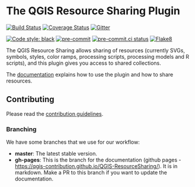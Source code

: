 # The QGIS Resource Sharing Plugin

[![Build Status](https://travis-ci.org/akbargumbira/qgis_resources_sharing.svg?branch=master)](https://travis-ci.org/akbargumbira/qgis_resources_sharing) [![Coverage Status](https://coveralls.io/repos/github/akbargumbira/qgis_resources_sharing/badge.svg?branch=master)](https://coveralls.io/github/akbargumbira/qgis_resources_sharing?branch=master) [![Gitter](https://badges.gitter.im/akbargumbira/qgis_resources_sharing.svg)](https://gitter.im/akbargumbira/qgis_resources_sharing?utm_source=badge&utm_medium=badge&utm_campaign=pr-badge)

[![Code style: black](https://img.shields.io/badge/code%20style-black-000000.svg)](https://github.com/psf/black)
[![pre-commit](https://img.shields.io/badge/pre--commit-enabled-brightgreen?logo=pre-commit&logoColor=white)](https://github.com/pre-commit/pre-commit)
[![pre-commit.ci status](https://results.pre-commit.ci/badge/github/QGIS-Contribution/QGIS-ResourceSharing/master.svg)](https://results.pre-commit.ci/latest/github/QGIS-Contribution/QGIS-ResourceSharing/master)
[![Flake8](https://img.shields.io/badge/flake8-enabled-yellowgreen)](https://flake8.pycqa.org/)

The QGIS Resource Sharing allows sharing of resources (currently SVGs, symbols,
styles, color ramps, processing scripts, processing models and R scripts),
and this plugin gives you access to shared collections.

The [documentation](https://qgis-contribution.github.io/QGIS-ResourceSharing/)
explains how to use the plugin and how to share resources.

## Contributing

Please read the [contribution guidelines](CONTRIBUTING).

### Branching

We have some branches that we use for our workflow:

* **master**: The latest stable version.
* **gh-pages**: This is the branch for the documentation (github pages -
  https://qgis-contribution.github.io/QGIS-ResourceSharing/). It is in markdown.
  Make a PR to this branch if you want to update the documentation.
